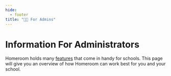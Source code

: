 ```yaml
---
hide:
  - footer
title: "👨‍💻 For Admins"  
---
```


# Information For Administrators
Homeroom holds many [features](features.md) that come in handy for schools. This page will give you an overview of how Homeroom can work best for you and your school.